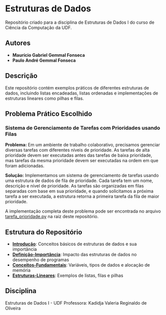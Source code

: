 # Estruturas de Dados

Repositório criado para a disciplina de Estruturas de Dados I do curso de Ciência da Computação da UDF.

## Autores
- **Maurício Gabriel Gemmal Fonseca**
- **Paulo André Gemmal Fonseca**

## Descrição
Este repositório contém exemplos práticos de diferentes estruturas de dados, incluindo listas encadeadas, listas ordenadas e implementações de estruturas lineares como pilhas e filas.

## Problema Prático Escolhido

### Sistema de Gerenciamento de Tarefas com Prioridades usando Filas

**Problema:** Em um ambiente de trabalho colaborativo, precisamos gerenciar diversas tarefas com diferentes níveis de prioridade. As tarefas de alta prioridade devem ser executadas antes das tarefas de baixa prioridade, mas tarefas da mesma prioridade devem ser executadas na ordem em que foram adicionadas.

**Solução:** Implementamos um sistema de gerenciamento de tarefas usando uma estrutura de dados de fila de prioridade. Cada tarefa tem um nome, descrição e nível de prioridade. As tarefas são organizadas em filas separadas com base em sua prioridade, e quando solicitamos a próxima tarefa a ser executada, a estrutura retorna a primeira tarefa da fila de maior prioridade.

A implementação completa deste problema pode ser encontrada no arquivo [tarefa_prioridade.py](tarefa_prioridade.py) na raiz deste repositório.

## Estrutura do Repositório

- **[Introdução](Introdução/)**: Conceitos básicos de estruturas de dados e sua importância
- **[Definição-Importância](Definição-Importância/)**: Impacto das estruturas de dados no desempenho de programas
- **[Conceitos-Fundamentais](Conceitos-Fundamentais/)**: Variáveis, tipos de dados e alocação de memória
- **[Estruturas-Lineares](Estruturas-Lineares/)**: Exemplos de listas, filas e pilhas

## Disciplina
Estruturas de Dados I - UDF
Professora: Kadidja Valeria Reginaldo de Oliveira
